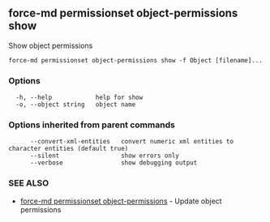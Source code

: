 ## force-md permissionset object-permissions show

Show object permissions

```
force-md permissionset object-permissions show -f Object [filename]...
```

### Options

```
  -h, --help            help for show
  -o, --object string   object name
```

### Options inherited from parent commands

```
      --convert-xml-entities   convert numeric xml entities to character entities (default true)
      --silent                 show errors only
      --verbose                show debugging output
```

### SEE ALSO

* [force-md permissionset object-permissions](force-md_permissionset_object-permissions.md)	 - Update object permissions


